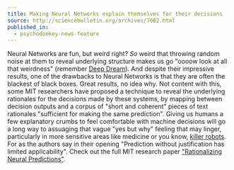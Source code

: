 ```yaml
---
title: Making Neural Networks explain themselves for their decisions
source: http://sciencebulletin.org/archives/7082.html
published_in:
  - psychodonkey-news-feature
---
```


Neural Networks are fun, but weird right? _So_ weird that throwing random noise at them to reveal underlying structure makes us go "oooow look at all that weirdness" (remember [Deep Dream](https://research.googleblog.com/2015/06/inceptionism-going-deeper-into-neural.html)). And despite their impressive results, one of the drawbacks to Neural Networks is that they are often the blackest of black boxes. Great results, no idea why. Not content with this, some MIT researchers have proposed a technique to reveal the underlying rationales for the decisions made by these systems, by mapping between decision outputs and a corpus of "short and coherent" pieces of text rationales "sufficient for making the same prediction". Giving us humans a few explanatory crumbs to feel comfortable with machine decisions will go a long way to assuaging that vague "yes but why" feeling that may linger, particularly in more sensitive areas like medicine or you know, [killer robots](http://macawai.com/weekly/2016-10-27-ethical-determinism-trolley-terminator-unemployment). For as the authors say in their opening "Prediction without justification has limited applicability". Check out the full MIT research paper ["Rationalizing Neural Predictions"](https://people.csail.mit.edu/taolei/papers/emnlp16_rationale.pdf).
